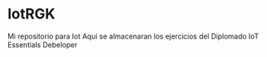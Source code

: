# IotRGK
Mi repositorio para Iot
Aqui se almacenaran los ejercicios del Diplomado IoT Essentials Debeloper
